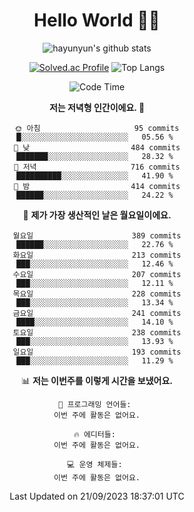 <div align="center">

# Hello World 🙋‍♀️

![hayunyun's github stats](https://github-readme-stats.vercel.app/api?username=hayunyun&show_icons=true) 

 
[![Solved.ac Profile](http://mazassumnida.wtf/api/generate_badge?boj=hayunyun)](https://solved.ac/hayunyun)
 ![Top Langs](https://github-readme-stats.vercel.app/api/top-langs/?username=hayunyun&layout=compact)

<!--START_SECTION:waka-->
![Code Time](http://img.shields.io/badge/Code%20Time-574%20hrs%2046%20mins-blue)

**저는 저녁형 인간이에요. 🦉** 

```text
🌞 아침                     95 commits          █░░░░░░░░░░░░░░░░░░░░░░░░   05.56 % 
🌆 낮　                     484 commits         ███████░░░░░░░░░░░░░░░░░░   28.32 % 
🌃 저녁                     716 commits         ██████████░░░░░░░░░░░░░░░   41.90 % 
🌙 밤　                     414 commits         ██████░░░░░░░░░░░░░░░░░░░   24.22 % 
```
📅 **제가 가장 생산적인 날은 월요일이에요.** 

```text
월요일                      389 commits         ██████░░░░░░░░░░░░░░░░░░░   22.76 % 
화요일                      213 commits         ███░░░░░░░░░░░░░░░░░░░░░░   12.46 % 
수요일                      207 commits         ███░░░░░░░░░░░░░░░░░░░░░░   12.11 % 
목요일                      228 commits         ███░░░░░░░░░░░░░░░░░░░░░░   13.34 % 
금요일                      241 commits         ████░░░░░░░░░░░░░░░░░░░░░   14.10 % 
토요일                      238 commits         ███░░░░░░░░░░░░░░░░░░░░░░   13.93 % 
일요일                      193 commits         ███░░░░░░░░░░░░░░░░░░░░░░   11.29 % 
```


📊 **저는 이번주를 이렇게 시간을 보냈어요.** 

```text
💬 프로그래밍 언어들: 
이번 주에 활동은 없어요.

🔥 에디터들: 
이번 주에 활동은 없어요.

💻 운영 체제들: 
이번 주에 활동은 없어요.
```


 Last Updated on 21/09/2023 18:37:01 UTC
<!--END_SECTION:waka-->

<!--
**hayunyun/hayunyun** is a ✨ _special_ ✨ repository because its `README.md` (this file) appears on your GitHub profile.

Here are some ideas to get you started:

- 🔭 I’m currently working on ...
- 🌱 I’m currently learning ...
- 👯 I’m looking to collaborate on ...
- 🤔 I’m looking for help with ...
- 💬 Ask me about ...
- 📫 How to reach me: ...
- 😄 Pronouns: ...
- ⚡ Fun fact: ...
-->



